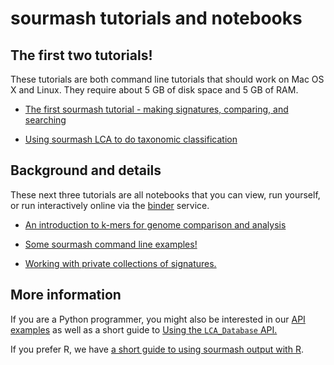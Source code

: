 # sourmash tutorials and notebooks

## The first two tutorials!

These tutorials are both command line tutorials that should work on Mac OS
X and Linux. They require about 5 GB of disk space and 5 GB of RAM.

* [The first sourmash tutorial - making signatures, comparing, and searching](tutorial-basic.md)

* [Using sourmash LCA to do taxonomic classification](tutorials-lca.md)

## Background and details

These next three tutorials are all notebooks that you can view, run
yourself, or run interactively online via the
[binder](http://mybinder.org) service.

* [An introduction to k-mers for genome comparison and analysis](kmers-and-minhash.md)

* [Some sourmash command line examples!](sourmash-examples.md)

* [Working with private collections of signatures.](sourmash-collections.md)

## More information

If you are a Python programmer, you might also be interested in our [API examples](api-example.md) as well as a short guide to [Using the `LCA_Database` API.](using-LCA-database-API.ipynb)

If you prefer R, we have [a short guide to using sourmash output with R](other-languages.md).
